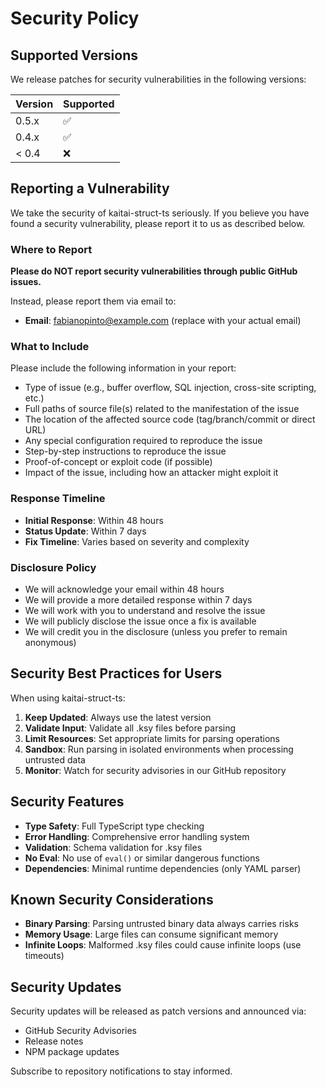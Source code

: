 # Security Policy

## Supported Versions

We release patches for security vulnerabilities in the following versions:

| Version | Supported |
| ------- | --------- |
| 0.5.x   | ✅        |
| 0.4.x   | ✅        |
| < 0.4   | ❌        |

## Reporting a Vulnerability

We take the security of kaitai-struct-ts seriously. If you believe you have found a security vulnerability, please report it to us as described below.

### Where to Report

**Please do NOT report security vulnerabilities through public GitHub issues.**

Instead, please report them via email to:

- **Email**: fabianopinto@example.com (replace with your actual email)

### What to Include

Please include the following information in your report:

- Type of issue (e.g., buffer overflow, SQL injection, cross-site scripting, etc.)
- Full paths of source file(s) related to the manifestation of the issue
- The location of the affected source code (tag/branch/commit or direct URL)
- Any special configuration required to reproduce the issue
- Step-by-step instructions to reproduce the issue
- Proof-of-concept or exploit code (if possible)
- Impact of the issue, including how an attacker might exploit it

### Response Timeline

- **Initial Response**: Within 48 hours
- **Status Update**: Within 7 days
- **Fix Timeline**: Varies based on severity and complexity

### Disclosure Policy

- We will acknowledge your email within 48 hours
- We will provide a more detailed response within 7 days
- We will work with you to understand and resolve the issue
- We will publicly disclose the issue once a fix is available
- We will credit you in the disclosure (unless you prefer to remain anonymous)

## Security Best Practices for Users

When using kaitai-struct-ts:

1. **Keep Updated**: Always use the latest version
2. **Validate Input**: Validate all .ksy files before parsing
3. **Limit Resources**: Set appropriate limits for parsing operations
4. **Sandbox**: Run parsing in isolated environments when processing untrusted data
5. **Monitor**: Watch for security advisories in our GitHub repository

## Security Features

- **Type Safety**: Full TypeScript type checking
- **Error Handling**: Comprehensive error handling system
- **Validation**: Schema validation for .ksy files
- **No Eval**: No use of `eval()` or similar dangerous functions
- **Dependencies**: Minimal runtime dependencies (only YAML parser)

## Known Security Considerations

- **Binary Parsing**: Parsing untrusted binary data always carries risks
- **Memory Usage**: Large files can consume significant memory
- **Infinite Loops**: Malformed .ksy files could cause infinite loops (use timeouts)

## Security Updates

Security updates will be released as patch versions and announced via:

- GitHub Security Advisories
- Release notes
- NPM package updates

Subscribe to repository notifications to stay informed.
